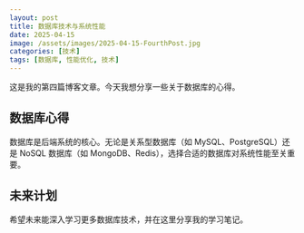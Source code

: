 ```yaml
---
layout: post
title: 数据库技术与系统性能
date: 2025-04-15
image: /assets/images/2025-04-15-FourthPost.jpg
categories: [技术]
tags: [数据库, 性能优化, 技术]
---
```


这是我的第四篇博客文章。今天我想分享一些关于数据库的心得。

## 数据库心得

数据库是后端系统的核心。无论是关系型数据库（如 MySQL、PostgreSQL）还是 NoSQL 数据库（如 MongoDB、Redis），选择合适的数据库对系统性能至关重要。

## 未来计划

希望未来能深入学习更多数据库技术，并在这里分享我的学习笔记。